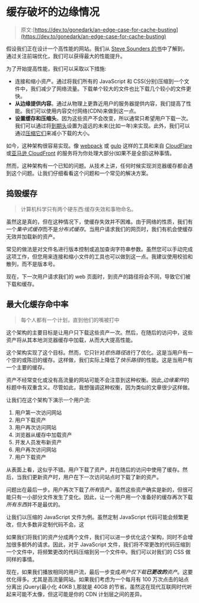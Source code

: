 # 缓存破坏的边缘情况

> 原文:[https://dev.to/gonedark/an-edge-case-for-cache-busting](https://dev.to/gonedark/an-edge-case-for-cache-busting)

假设我们正在设计一个高性能的网站。我们从 [Steve Sounders 的书](https://stevesouders.com/)中了解到，通过关注前端优化，我们可以获得最大的性能提升。

为了开始提高性能，我们可以采取以下措施:

*   连接和缩小资产。通过将我们所有的 JavaScript 和 CSS(分别)压缩到一个文件中，我们减少了网络流量。下载单个较大的文件也比下载几个较小的文件更快。
*   **从边缘提供内容**。通过从物理上更靠近用户的服务器提供内容，我们提高了性能。我们可以使用内容交付网络(CDN)来做到这一点。
*   **设置缓存和压缩头**。因为这些资产不会改变，所以通常只希望用户下载一次。我们可以通过将[到期头](https://developers.google.com/speed/docs/insights/LeverageBrowserCaching)设置为遥远的未来(比如一年)来实现。此外，我们可以通过[压缩它们](https://developers.google.com/speed/docs/insights/EnableCompression)来减小下载的大小。

如今，这种架构很容易实现。像 [webpack](https://webpack.js.org/) 或 [gulp](http://gulpjs.com/) 这样的工具和来自 [CloudFlare](https://www.cloudflare.com/) 或[亚马逊 CloudFront](https://aws.amazon.com/cloudfront/) 的服务将为你处理大部分(如果不是全部)这种事情。

然而，这种架构有一个已知的问题。从技术上讲，任何时候实现浏览器缓存都会遇到这个问题。让我们仔细看看这个问题和一个常见的解决方案。

## 捣毁缓存

> 计算机科学只有两个硬东西:缓存失效和事物命名。

虽然这是真的，但在这种情况下，使缓存失效并不困难。由于网络的性质，我们有一个*集中式缓存*而不是*分布式缓存*。当用户请求我们的网页时，我们有机会使缓存无效并加载新的资产。

常见的做法是对文件名进行版本控制或追加查询字符串参数。虽然您可以手动完成这项工作，但您用来连接和缩小文件的工具也可以做到这一点。我建议使用校验和散列，而不是版本号。

现在，下一次用户请求我们的 web 页面时，到资产的路径将会不同，导致它们被下载和缓存。

## 最大化缓存命中率

> 每个人都有一个计划，直到他们的嘴被打中

这个架构的主要目标是让用户只下载这些资产一次。然后，在随后的访问中，这些资产将从其本地浏览器缓存中加载，从而大大提高性能。

这个架构实现了这个目标。然而，它只针对*悲伤路径*进行了优化。这是当用户有一个空的或陈旧的缓存。这样做，我们实际上降低了*快乐路径*的性能。这是当用户有一个主要的缓存。

资产不经常变化或没有高流量的网站可能不会注意到这种权衡。因此,*边缘案件*的标题中有双重含义。尽管如此，我想强调这种权衡，因为类似的文章很少这样做。

让我们在这个架构下演示一个用户流:

1.  用户第一次访问网站
2.  用户下载资产
3.  用户再次访问网站
4.  浏览器从缓存中加载资产
5.  开发人员发布新资产
6.  用户再次访问网站
7.  用户下载资产

从表面上看，这似乎不错。用户下载了资产，并在随后的访问中使用了缓存。然后，当我们更新资产时，用户在下一次访问站点时下载了新的资产。

问题出在最后一步。用户再次下载了*所有*资产。虽然这些资产确实是新的，但很可能只有一小部分文件发生了变化。因此，让一个用户用一个准备好的缓存再次下载*所有东西*并不是最优的。

让我们以压缩的 JavaScript 文件为例。虽然定制 JavaScript 代码可能会频繁更改，但大多数非定制代码不会。这

如果我们将我们的资产分成两个文件，我们可以进一步优化这个架构，同时不会增加很多额外的请求。因此，对于 JavaScript 文件，我们将不常更改的代码压缩到一个文件中，将频繁更改的代码压缩到另一个文件中。我们可以对我们的 CSS 做同样的事情。

现在，如果我们播放相同的用户流，最后一步变成*用户仅下载**已更改的**资产*。这要优化得多。尤其是高流量网站。如果我们考虑为一个每月有 100 万次点击的站点分离出 jQuery(最小化 40KB ),那就是 40GB 的节省。虽然这在现代互联网时代听起来可能不太像，但这可能是你的 CDN 计划层之间的差异。
